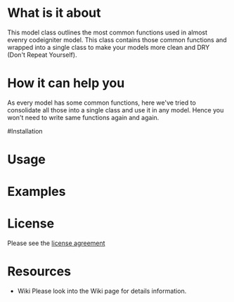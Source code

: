# What is it about
This model class outlines the most common functions used in almost evenry codeigniter model. This class contains those
common functions and wrapped into a single class to make your models more clean and DRY (Don't Repeat Yourself).

# How it can help you
As every model has some common functions, here we've tried to consolidate all those into a single class and use it
in any model. Hence you won't need to write same functions again and again.

#Installation

# Usage

# Examples

# License
Please see the [license agreement](../master/LICENSE)

# Resources

* Wiki
Please look into the Wiki page for details information.